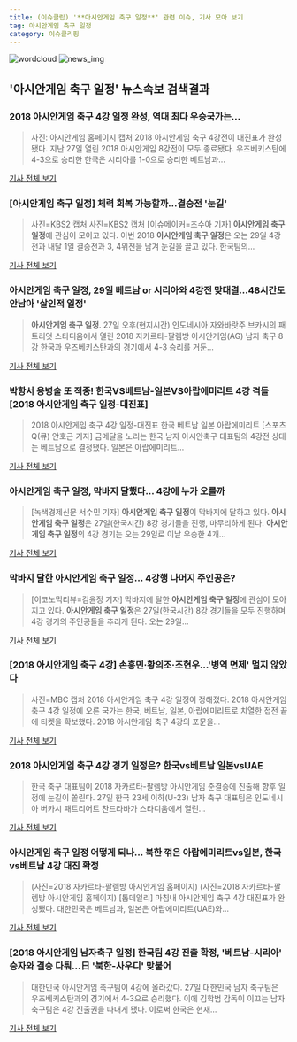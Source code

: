 ```yaml
---
title: (이슈클립) '**아시안게임 축구 일정**' 관련 이슈, 기사 모아 보기
tag: 아시안게임 축구 일정
category: 이슈클리핑
---
```

![wordcloud](https://s3.ap-northeast-2.amazonaws.com/lyrics101-wordcloud/2018-08-28-1535393431.png)
![news_img](https://user-images.githubusercontent.com/42597476/44507050-1206f400-a6e4-11e8-8d98-7ffbfebb353f.png)
## **'**아시안게임 축구 일정**'** 뉴스속보 검색결과
### 2018 아시안게임 축구 4강 일정 완성, 역대 최다 우승국가는...

>사진: 아시안게임 홈페이지 캡처 2018 아시안게임 축구 4강전이 대진표가 완성됐다. 지난 27일 열린 2018 아시안게임 8강전이 모두 종료됐다. 우즈베키스탄에 4-3으로 승리한 한국은 시리아를 1-0으로 승리한 베트남과...

<a href="http://www.gukjenews.com/news/articleView.html?idxno=981476" target="_blank">기사 전체 보기</a>

### [**아시안게임 축구 일정**] 체력 회복 가능할까...결승전 '눈길'

>사진=KBS2 캡처 사진=KBS2 캡처 [이슈메이커=조수아 기자] **아시안게임 축구 일정**에 관심이 모이고 있다. 이번 2018 **아시안게임 축구 일정**은 오는 29일 4강전과 내달 1일 결승전과 3, 4위전을 남겨 눈길을 끌고 있다. 한국팀의...

<a href="http://www.issuemaker.kr/news/articleView.html?idxno=20579" target="_blank">기사 전체 보기</a>

### **아시안게임 축구 일정**, 29일 베트남 or 시리아와 4강전 맞대결…48시간도 안남아 '살인적 일정'

>**아시안게임 축구 일정**. 27일 오후(현지시간) 인도네시아 자와바랏주 브카시의 패트리엇 스타디움에서 열린 2018 자카르타-팔렘방 아시안게임(AG) 남자 축구 8강 한국과 우즈베키스탄과의 경기에서 4-3 승리를 거둔...

<a href="http://www.kyeongin.com/main/view.php?key=20180827002138109" target="_blank">기사 전체 보기</a>

### 박항서 용병술 또 적중! 한국VS베트남-일본VS아랍에미리트 4강 격돌 [2018 **아시안게임 축구 일정**-대진표]

>2018 아시안게임 축구 4강 일정-대진표 한국 베트남 일본 아랍에미리트 [스포츠Q(큐) 안호근 기자] 금메달을 노리는 한국 남자 아시안축구 대표팀의 4강전 상대는 베트남으로 결정됐다.  일본은 아랍에미리트...

<a href="http://www.sportsq.co.kr/news/articleView.html?idxno=300314" target="_blank">기사 전체 보기</a>

### **아시안게임 축구 일정**, 막바지 달했다… 4강에 누가 오를까

>[녹색경제신문 서수민 기자] **아시안게임 축구 일정**이 막바지에 달하고 있다. **아시안게임 축구 일정**은 27일(한국시간) 8강 경기들을 진행, 마무리하게 된다. **아시안게임 축구 일정**의 4강 경기는 오는 29일로 이날 우승한 4개...

<a href="http://www.greened.kr/news/articleView.html?idxno=73161" target="_blank">기사 전체 보기</a>

### 막바지 달한 **아시안게임 축구 일정**… 4강행 나머지 주인공은?

>[이코노믹리뷰=김윤정 기자] 막바지에 달한 **아시안게임 축구 일정**에 관심이 모아지고 있다. **아시안게임 축구 일정**은 27일(한국시간) 8강 경기들을 모두 진행하며 4강 경기의 주인공들을 추리게 된다. 오는 29일...

<a href="http://www.econovill.com/news/articleView.html?idxno=344764" target="_blank">기사 전체 보기</a>

### [2018 아시안게임 축구 4강] 손흥민·황의조·조현우...'병역 면제' 멀지 않았다

>사진=MBC 캡처 2018 아시안게임 축구 4강 일정이 정해졌다. 2018 아시안게임 축구 4강 일정에 오른 국가는 한국, 베트남, 일본, 아랍에미리트로 치열한 접전 끝에 티켓을 확보했다. 2018 아시안게임 축구 4강의 포문을...

<a href="http://www.namdonews.com/news/articleView.html?idxno=487820" target="_blank">기사 전체 보기</a>

### 2018 아시안게임 축구 4강 경기 일정은? 한국vs베트남 일본vsUAE

>한국 축구 대표팀이 2018 자카르타-팔렘방 아시안게임 준결승에 진출해 향후 일정에 눈길이 쏠린다. 27일 한국 23세 이하(U-23) 남자 축구 대표팀은 인도네시아 버카시 패트리어트 찬드라바가 스타디움에서 열린...

<a href="http://www.kookje.co.kr/news2011/asp/newsbody.asp?code=0600&key=20180828.99099012746" target="_blank">기사 전체 보기</a>

### **아시안게임 축구 일정** 어떻게 되나… 북한 꺾은 아랍에미리트vs일본, 한국vs베트남 4강 대진 확정

>(사진=2018 자카르타-팔렘방 아시안게임 홈페이지) (사진=2018 자카르타-팔렘방 아시안게임 홈페이지) [톱데일리] 마침내 아시안게임 축구 4강 대진표가 완성됐다. 대한민국은 베트남과, 일본은 아랍에미리트(UAE)와...

<a href="http://www.topdaily.kr/news/articleView.html?idxno=54995" target="_blank">기사 전체 보기</a>

### [2018 아시안게임 남자축구 일정] 한국팀 4강 진출 확정, '베트남-시리아' 승자와 결승 다퉈…日 '북한-사우디' 맞붙어

>대한민국 아시안게임 축구팀이 4강에 올라갔다. 27일 대한민국 남자 축구팀은 우즈베키스탄과의 경기에서 4-3으로 승리했다.   이에 김학범 감독이 이끄는 남자 축구팀은 4강 진출권을 따내게 됐다.   이로써 한국은 현재...

<a href="http://www.topstarnews.net/news/articleView.html?idxno=471850" target="_blank">기사 전체 보기</a>


